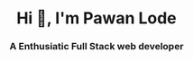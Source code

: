 <h1 align="center">Hi 👋, I'm Pawan Lode</h1>
<h3 align="center">A Enthusiatic Full Stack web developer</h3>

